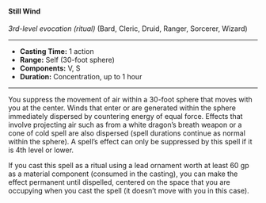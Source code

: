 #### Still Wind
*3rd-level evocation* *(ritual)* (Bard, Cleric, Druid, Ranger, Sorcerer, Wizard)
___
- **Casting Time:** 1 action
- **Range:** Self (30-foot sphere)
- **Components:** V, S
- **Duration:** Concentration, up to 1 hour
---
You suppress the movement of air within a 30-foot sphere that moves with you at the center. Winds that enter or are generated within the sphere immediately dispersed by countering energy of equal force. Effects that involve projecting air such as from a white dragon’s breath weapon or a cone of cold spell are also dispersed (spell durations continue as normal within the sphere). A spell’s effect can only be suppressed by this spell if it is 4th level or lower.

If you cast this spell as a ritual using a lead ornament worth at least 60 gp as a material component (consumed in the casting), you can make the effect permanent until dispelled, centered on the space that you are occupying when you cast the spell (it doesn’t move with you in this case).
